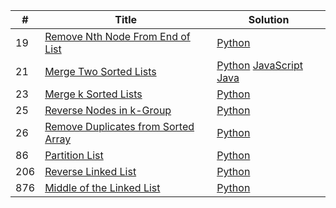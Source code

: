 
| # | Title | Solution |
|---| ----- | -------- |
| 19 | [Remove Nth Node From End of List](https://leetcode.com/problems/remove-nth-node-from-end-of-list/) | [Python](https://github.com/niedexi/leetcode/blob/master/Python/0019.py) |
| 21 | [Merge Two Sorted Lists](https://leetcode.com/problems/merge-two-sorted-lists/) | [Python](https://github.com/niedexi/leetcode/blob/master/Python/0021.py) [JavaScript](https://github.com/niedexi/leetcode/blob/master/JavaScript/0021.js) [Java](https://github.com/niedexi/leetcode/blob/master/Java/0021.java) |
| 23 | [Merge k Sorted Lists](https://leetcode.com/problems/merge-k-sorted-lists/) | [Python](https://github.com/niedexi/leetcode/blob/master/Python/0023.py) |
| 25 | [Reverse Nodes in k-Group](https://leetcode.com/problems/reverse-nodes-in-k-group/) | [Python](https://github.com/niedexi/leetcode/blob/master/Python/0025.py) |
| 26 | [Remove Duplicates from Sorted Array](https://leetcode.com/problems/remove-duplicates-from-sorted-array/) | [Python](https://github.com/niedexi/leetcode/blob/master/Python/0026.py) |
| 86 | [Partition List](https://leetcode.com/problems/partition-list/) | [Python](https://github.com/niedexi/leetcode/blob/master/Python/0086.py) |
| 206 | [Reverse Linked List](https://leetcode.com/problems/reverse-linked-list/) | [Python](https://github.com/niedexi/leetcode/blob/master/Python/0206.py) |
| 876 | [Middle of the Linked List](https://leetcode.com/problems/middle-of-the-linked-list/) | [Python](https://github.com/niedexi/leetcode/blob/master/Python/0876.py) |
